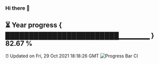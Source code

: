 ### Hi there 👋
⏳ Year progress { ████████████████████████▁▁▁▁▁▁ } 82.67 %
---
⏰ Updated on Fri, 29 Oct 2021 18:18:26 GMT
![Progress Bar CI](https://github.com/liununu/liununu/workflows/Progress%20Bar%20CI/badge.svg)
